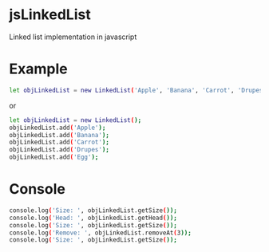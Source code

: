 # jsLinkedList
Linked list implementation in javascript

# Example
```sh
let objLinkedList = new LinkedList('Apple', 'Banana', 'Carrot', 'Drupes', 'Egg');
```
or 

```sh
let objLinkedList = new LinkedList();
objLinkedList.add('Apple');
objLinkedList.add('Banana');
objLinkedList.add('Carrot');
objLinkedList.add('Drupes');
objLinkedList.add('Egg');
```

# Console
```sh
console.log('Size: ', objLinkedList.getSize());
console.log('Head: ', objLinkedList.getHead());
console.log('Size: ', objLinkedList.getSize());
console.log('Remove: ', objLinkedList.removeAt(3));
console.log('Size: ', objLinkedList.getSize());
```
